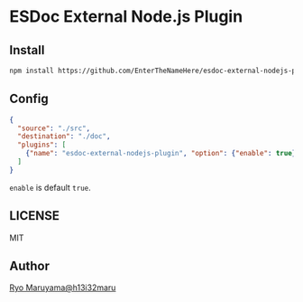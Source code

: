 # ESDoc External Node.js Plugin
## Install
```bash
npm install https://github.com/EnterTheNameHere/esdoc-external-nodejs-plugin.git
```

## Config
```json
{
  "source": "./src",
  "destination": "./doc",
  "plugins": [
    {"name": "esdoc-external-nodejs-plugin", "option": {"enable": true}}
  ]
}
```

`enable` is default `true`.

## LICENSE
MIT

## Author
[Ryo Maruyama@h13i32maru](https://github.com/h13i32maru)

